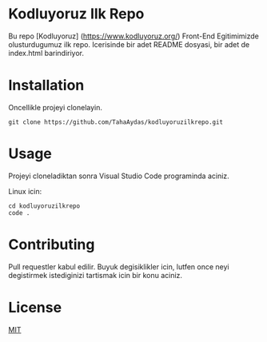 # Kodluyoruz Ilk Repo

Bu repo [Kodluyoruz] (https://www.kodluyoruz.org/) Front-End Egitimimizde olusturdugumuz ilk repo. Icerisinde bir adet README dosyasi, bir adet de index.html barindiriyor.

# Installation

Oncellikle projeyi clonelayin.

```
git clone https://github.com/TahaAydas/kodluyoruzilkrepo.git
```

# Usage

Projeyi cloneladiktan sonra Visual Studio Code programinda aciniz.

Linux icin:

```
cd kodluyoruzilkrepo
code .

```

# Contributing

Pull requestler kabul edilir. Buyuk degisiklikler icin, lutfen once neyi degistirmek istediginizi tartismak icin bir konu aciniz.

# License

[MIT](https://www.mit.edu/)

